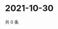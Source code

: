 # 2021-10-30

共 0 条

<!-- BEGIN WEIBO -->
<!-- 最后更新时间 Sat Oct 30 2021 01:17:40 GMT+0800 (China Standard Time) -->

<!-- END WEIBO -->
